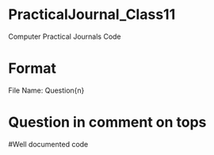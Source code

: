 # PracticalJournal_Class11
Computer Practical Journals Code

# Format

File Name: Question{n}

# Question in comment on tops

#Well documented code
